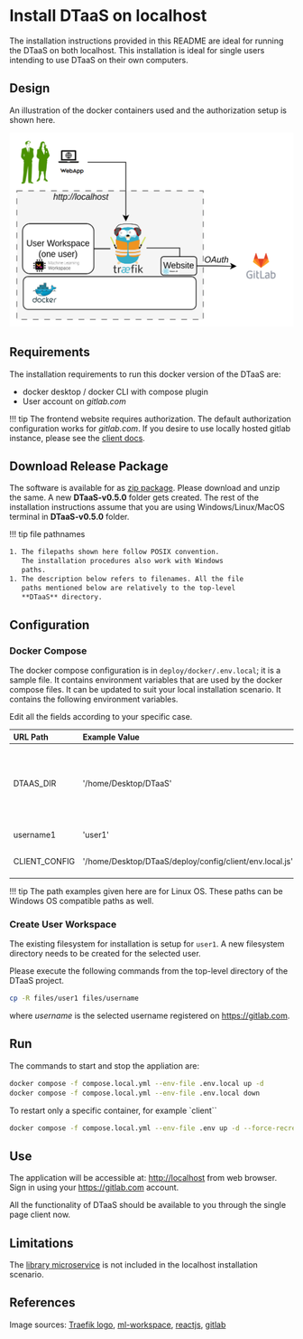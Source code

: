 # Install DTaaS on localhost

The installation instructions provided in this README are
ideal for running the DTaaS on both localhost.
This installation is ideal for single users intending to use
DTaaS on their own computers.

## Design

An illustration of the docker containers used and the authorization
setup is shown here.

![Traefik OAuth](./localhost.png)

## Requirements

The installation requirements to run this docker version of the DTaaS are:

- docker desktop / docker CLI with compose plugin
- User account on _gitlab.com_

<!-- markdownlint-disable MD046 -->
<!-- prettier-ignore -->
!!! tip
    The frontend website requires authorization.
    The default authorization configuration works for _gitlab.com_.
    If you desire to use locally hosted gitlab instance, please see
    the [client docs](client/auth.md).
<!-- markdownlint-enable MD046 -->

## Download Release Package

The software is available for as
[zip package](https://github.com/INTO-CPS-Association/DTaaS/releases/download/v0.5.0/DTaaS-v0.5.0.zip).
Please download and unzip the same. A new **DTaaS-v0.5.0** folder gets created.
The rest of the installation instructions assume that you are using
Windows/Linux/MacOS terminal in **DTaaS-v0.5.0** folder.

<!-- markdownlint-disable MD046 -->
<!-- prettier-ignore -->
!!! tip file pathnames

    1. The filepaths shown here follow POSIX convention.
       The installation procedures also work with Windows
       paths.
    1. The description below refers to filenames. All the file
       paths mentioned below are relatively to the top-level
       **DTaaS** directory.
<!-- markdownlint-enable MD046 -->

## Configuration

### Docker Compose

The docker compose configuration is in `deploy/docker/.env.local`;
it is a sample file.
It contains environment variables
that are used by the docker compose files.
It can be updated to suit your local installation scenario.
It contains the following environment variables.

Edit all the fields according to your specific case.

  | URL Path | Example Value | Explanation |
  |:------------|:---------------|:---------------|
  | DTAAS_DIR | '/home/Desktop/DTaaS' | Full path to the DTaaS directory. This is an absolute path with no trailing slash. |
  | username1 | 'user1' | Your gitlab username |
  | CLIENT_CONFIG | '/home/Desktop/DTaaS/deploy/config/client/env.local.js' | Full path to env.js file for client |

<!-- markdownlint-disable MD046 -->
<!-- prettier-ignore -->
!!! tip
    The path examples given here are for Linux OS.
    These paths can be Windows OS compatible paths as well.
<!-- markdownlint-enable MD046 -->

### Create User Workspace

The existing filesystem for installation is setup for `user1`.
A new filesystem directory needs to be created for the selected user.

Please execute the following commands from the top-level directory
of the DTaaS project.

```bash
cp -R files/user1 files/username
```

where _username_ is the selected username registered on <https://gitlab.com>.

## Run

The commands to start and stop the appliation are:

```bash
docker compose -f compose.local.yml --env-file .env.local up -d
docker compose -f compose.local.yml --env-file .env.local down
```

To restart only a specific container, for example `client``

```bash
docker compose -f compose.local.yml --env-file .env up -d --force-recreate client
```

## Use

The application will be accessible at:
<http://localhost> from web browser.
Sign in using your <https://gitlab.com> account.

All the functionality of DTaaS should be available to you
through the single page client now.

## Limitations

The [library microservice](servers/lib/docker.md) is not
included in the localhost installation scenario.

## References

Image sources:
[Traefik logo](https://www.laub-home.de/wiki/Traefik_SSL_Reverse_Proxy_f%C3%BCr_Docker_Container),
[ml-workspace](https://github.com/ml-tooling/ml-workspace),
[reactjs](https://krify.co/about-reactjs/),
[gitlab](https://gitlab.com)
